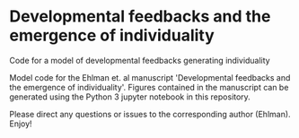 # Developmental feedbacks and the emergence of individuality
Code for a model of developmental feedbacks generating individuality

Model code for the Ehlman et. al manuscript 'Developmental feedbacks and the emergence of individuality'. Figures contained in the manuscript can be generated using the Python 3 jupyter notebook in this repository.

Please direct any questions or issues to the corresponding author (Ehlman). Enjoy!
